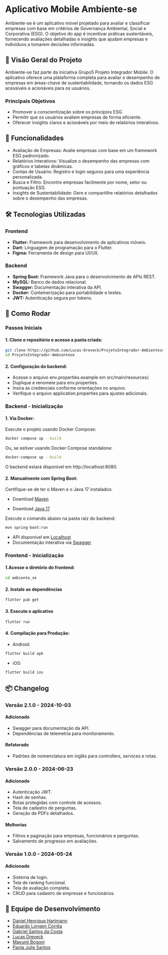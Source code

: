 # Aplicativo Mobile Ambiente-se

Ambiente-se é um aplicativo móvel projetado para avaliar e classificar empresas com base em critérios de Governança Ambiental, Social e Corporativa (ESG). O objetivo do app é incentivar práticas sustentáveis, fornecendo avaliações detalhadas e insights que ajudam empresas e indivíduos a tomarem decisões informadas.

## 📝 Visão Geral do Projeto

Ambiente-se faz parte da iniciativa Grupo5 Projeto Integrador Mobile. O aplicativo oferece uma plataforma completa para avaliar o desempenho de empresas em áreas-chave de sustentabilidade, tornando os dados ESG acessíveis e acionáveis para os usuários.

### Principais Objetivos

- Promover a conscientização sobre os princípios ESG.
- Permitir que os usuários avaliem empresas de forma eficiente.
- Oferecer insights claros e acionáveis por meio de relatórios interativos.

## 🌟 Funcionalidades

- Avaliação de Empresas: Avalie empresas com base em um framework ESG padronizado.
- Relatórios Interativos: Visualize o desempenho das empresas com gráficos e tabelas dinâmicas.
- Contas de Usuário: Registro e login seguros para uma experiência personalizada.
- Busca e Filtro: Encontre empresas facilmente por nome, setor ou pontuação ESG.
- Insights de Sustentabilidade: Gere e compartilhe relatórios detalhados sobre o desempenho das empresas.

## 🛠️ Tecnologias Utilizadas

### Frontend

- **Flutter:** Framework para desenvolvimento de aplicativos móveis.
- **Dart:** Linguagem de programação para o Flutter.
- **Figma:** Ferramenta de design para UI/UX.

### Backend

- **Spring Boot:** Framework Java para o desenvolvimento de APIs REST.
- **MySQL:** Banco de dados relacional.
- **Swagger:** Documentação interativa da API.
- **Docker:** Conteinerização para portabilidade e testes.
- **JWT:** Autenticação segura por tokens.

## 🚀 Como Rodar

### Passos Iniciais

#### 1. Clone o repositório e acesse a pasta criada:

```bash
git clone https://github.com/Lucas-Dreveck/ProjetoIntegrador-Ambientese.git
cd ProjetoIntegrador-Ambientese
```

#### 2. Configuração do backend:

- Acesse o arquivo env.properties.example em src/main/resources/.
- Duplique e renomeie para env.properties.
- Insira as credenciais conforme orientações no arquivo.
- Verifique o arquivo application.properties para ajustes adicionais.

### Backend - Inicialização

#### 1. Via Docker:

Execute o projeto usando Docker Compose:

```bash
docker compose up --build
```

Ou, se estiver usando Docker Compose standalone:

```bash
docker-compose up --build
```

O backend estará disponível em http://localhost:8080.

#### 2. Manualmente com Spring Boot:

Certifique-se de ter o Maven e o Java 17 instalados:

- Download [Maven](https://maven.apache.org/download.cgi)

- Download [Java 17](https://www.oracle.com/java/technologies/javase/jdk17-archive-downloads.html)

Execute o comando abaixo na pasta raiz do backend:

```bash
mvn spring-boot:run
```

- API disponível em [Localhost](localhost:8080)
- Documentação interativa via [Swagger](http://localhost:8080/swagger-ui/index.html#/)

### Frontend - Inicialização

#### 1.Acesse o diretório do frontend:

```bash
cd ambiente_se
```

#### 2. Instale as dependências

```bash
flutter pub get
```

#### 3. Execute o aplicativo

```bash
flutter run
```

#### 4. Compilação para Produção:

- Android:

```bash
flutter build apk
```

- iOS:

```bash
flutter build ios
```

## 📦 Changelog

### Versão 2.1.0 - 2024-10-03

#### Adicionado

- Swagger para documentação da API.
- Dependências de telemetria para monitoramento.

#### Refatorado

- Padrões de nomenclatura em inglês para controllers, services e rotas.

### Versão 2.0.0 - 2024-06-23

#### Adicionado

- Autenticação JWT.
- Hash de senhas.
- Rotas protegidas com controle de acessos.
- Tela de cadastro de perguntas.
- Geração de PDFs detalhados.

#### Melhorias

- Filtros e paginação para empresas, funcionários e perguntas.
- Salvamento de progresso em avaliações.

### Versão 1.0.0 - 2024-05-24

#### Adicionado
- Sistema de login.
- Tela de ranking funcional.
- Tela de avaliação completa.
- CRUD para cadastro de empresas e funcionários.

## 👥 Equipe de Desenvolvimento

- [Daniel Henrique Hartmann](https://github.com/DanielHHartmann)
- [Eduardo Longen Corrêa](https://github.com/EduLongen)
- [Gabriel Santos da Costa](https://github.com/gabrielscostaa)
- [Lucas Dreveck](https://github.com/Lucas-Dreveck)
- [Mayumi Bogoni](https://github.com/mayumihb)
- [Paola Julie Santos](https://github.com/paolajulie)
